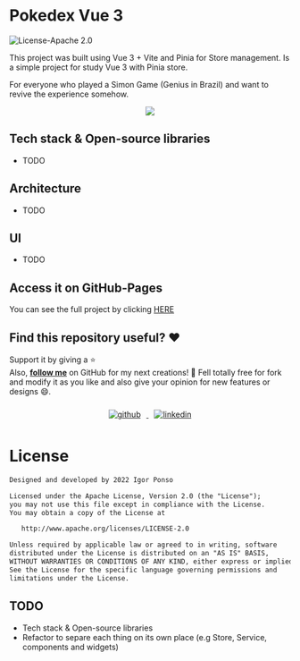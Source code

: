 # Pokedex Vue 3
![License-Apache 2.0](https://img.shields.io/badge/License-Apache%202.0-blue.svg)
<p>
This project was built using Vue 3 + Vite and Pinia for Store management.
Is a simple project for study Vue 3 with Pinia store.

For everyone who played a Simon Game (Genius in Brazil) and want to revive the experience somehow.
</p>

<p align="center">
  <img src="https://user-images.githubusercontent.com/46560949/216504535-74c20d42-d131-4699-85cb-314afa16ad5c.gif"/>
</p>


## Tech stack & Open-source libraries
* TODO

## Architecture
* TODO

## UI
* TODO


## Access it on GitHub-Pages
You can see the full project by clicking <a href="https://igor-ponso.github.io/genius/" target="_blank">HERE</a>


## Find this repository useful? :heart:
Support it by giving a :star: <br>
Also, __[follow me](https://github.com/igor-ponso)__ on GitHub for my next creations! 🤩
Fell totally free for fork and modify it as you like and also give your opinion for new features or designs :smile:.

<p align="center">
<a href="https://github.com/igor-ponso" target="_blank">
<img style="margin: 10px" src="https://img.shields.io/badge/github-%2324292e.svg?&style=for-the-badge&logo=github&logoColor=white" alt="github"/>
</a>
<a href="https://linkedin.com/in/igorponso" target="_blank">
<img style="margin: 10px" src="https://img.shields.io/badge/linkedin-%231E77B5.svg?&style=for-the-badge&logo=linkedin&logoColor=white" alt="linkedin"/>
</a>
</p>

# License
```xml
Designed and developed by 2022 Igor Ponso

Licensed under the Apache License, Version 2.0 (the "License");
you may not use this file except in compliance with the License.
You may obtain a copy of the License at

   http://www.apache.org/licenses/LICENSE-2.0

Unless required by applicable law or agreed to in writing, software
distributed under the License is distributed on an "AS IS" BASIS,
WITHOUT WARRANTIES OR CONDITIONS OF ANY KIND, either express or implied.
See the License for the specific language governing permissions and
limitations under the License.
```

## TODO
* Tech stack & Open-source libraries
* Refactor to separe each thing on its own place (e.g Store, Service, components and widgets)
